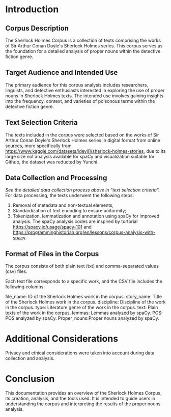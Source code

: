 # Introduction
## Corpus Description
The Sherlock Holmes Corpus is a collection of texts comprising the works of Sir Arthur Conan Doyle's Sherlock Holmes series. This corpus serves as the foundation for a detailed analysis of proper nouns within the detective fiction genre.
## Target Audience and Intended Use
The primary audience for this corpus analysis includes researchers, linguists, and detective enthusiasts interested in exploring the use of proper nouns in Sherlock Holmes texts. The intended use involves gaining insights into the frequency, context, and varieties of poisonous terms within the detective fiction genre.
## Text Selection Criteria
The texts included in the corpus were selected based on the works of Sir Arthur Conan Doyle's Sherlock Holmes series in digital format from online sources, more specifically from https://www.kaggle.com/datasets/idevji1/sherlock-holmes-stories, due to its large size not analysis available for spaCy and visualization suitable for Github, the dataset was reducted by Yunchi.
## Data Collection and Processing
*See the detailed data collection process above in "text selection criteria".*
For data processing, the texts underwent the following steps:
1. Removal of metadata and non-textual elements;
2. Standardization of text encoding to ensure uniformity;
3. Tokenization, lemmatization and annotation using spaCy for improved analysis.
   The spaCy analysis codes are inspired by turtorial https://spacy.io/usage/spacy-101 and https://programminghistorian.org/en/lessons/corpus-analysis-with-spacy.
## Format of Files in the Corpus
The corpus consists of both plain text (txt) and comma-separated values (csv) files.

Each text file corresponds to a specific work, and the CSV file includes the following columns:

file_name: ID of the Sherlock Holmes work in the corpus.
story_name: Title of the Sherlock Holmes work in the corpus.
discipline: Discipline of the work in the corpus.
type: Literature genre of the work in the corpus.
text: Plain texts of the work in the corpus.
lemmas: Lemmas analyzed by spaCy.
POS: POS analyzed by spaCy.
Proper_nouns:Proper nouns analyzed by spaCy.

# Additional Considerations
Privacy and ethical considerations were taken into account during data collection and analysis.
# Conclusion
This documentation provides an overview of the Sherlock Holmes Corpus, its creation, analysis, and the tools used. It is intended to guide users in understanding the corpus and interpreting the results of the proper nouns analysis.









